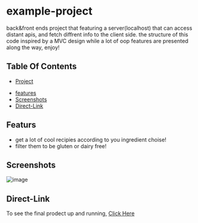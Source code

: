 # example-project

back&front ends project that featuring a server(localhost) that can access distant apis, and fetch diffrent info to the client side.
the structure of this code inspired by a MVC design while a lot of oop features are presented along the way,
enjoy!

## Table Of Contents

-   [Project](#recipe-Project)

*   [features](#featurs)
*   [Screenshots](#screenshots)
*   [Direct-Link](#Direct-Link)

## Featurs

-   get a lot of cool recipies according to you ingredient choise!
-   filter them to be gluten or dairy free!

## Screenshots

![image](https://user-images.githubusercontent.com/54746985/197386164-a6bf90a0-980e-4f98-bea0-3a327f20e69d.png)

## Direct-Link

To see the final prodect up and running,
[Click Here](https://nirnicole.github.io/recipe_app/)
